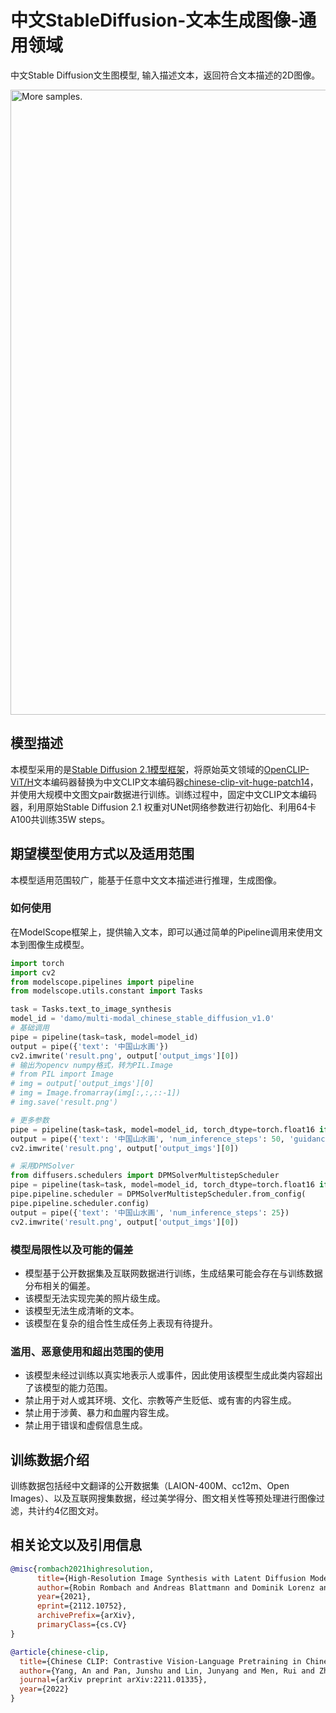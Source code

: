 
# 中文StableDiffusion-文本生成图像-通用领域

中文Stable Diffusion文生图模型, 输入描述文本，返回符合文本描述的2D图像。

<img src="https://modelscope.cn/api/v1/models/damo/multi-modal_chinese_stable_diffusion_v1.0/repo?Revision=master&FilePath=gen_images/csd_demo.jpg&View=true"
     alt="More samples."
     style="width: 1000px;" />

## 模型描述

本模型采用的是[Stable Diffusion 2.1模型框架](https://github.com/Stability-AI/stablediffusion)，将原始英文领域的[OpenCLIP-ViT/H](https://github.com/mlfoundations/open_clip)文本编码器替换为中文CLIP文本编码器[chinese-clip-vit-huge-patch14](https://github.com/OFA-Sys/Chinese-CLIP)，并使用大规模中文图文pair数据进行训练。训练过程中，固定中文CLIP文本编码器，利用原始Stable Diffusion 2.1 权重对UNet网络参数进行初始化、利用64卡A100共训练35W steps。

## 期望模型使用方式以及适用范围

本模型适用范围较广，能基于任意中文文本描述进行推理，生成图像。

### 如何使用
在ModelScope框架上，提供输入文本，即可以通过简单的Pipeline调用来使用文本到图像生成模型。

```python
import torch
import cv2
from modelscope.pipelines import pipeline
from modelscope.utils.constant import Tasks

task = Tasks.text_to_image_synthesis
model_id = 'damo/multi-modal_chinese_stable_diffusion_v1.0'
# 基础调用
pipe = pipeline(task=task, model=model_id)
output = pipe({'text': '中国山水画'})
cv2.imwrite('result.png', output['output_imgs'][0])
# 输出为opencv numpy格式，转为PIL.Image
# from PIL import Image
# img = output['output_imgs'][0]
# img = Image.fromarray(img[:,:,::-1])
# img.save('result.png')

# 更多参数
pipe = pipeline(task=task, model=model_id, torch_dtype=torch.float16 if torch.cuda.is_available() else torch.float32)
output = pipe({'text': '中国山水画', 'num_inference_steps': 50, 'guidance_scale': 7.5, 'negative_prompt':'模糊的'})
cv2.imwrite('result.png', output['output_imgs'][0])

# 采用DPMSolver
from diffusers.schedulers import DPMSolverMultistepScheduler
pipe = pipeline(task=task, model=model_id, torch_dtype=torch.float16 if torch.cuda.is_available() else torch.float32)
pipe.pipeline.scheduler = DPMSolverMultistepScheduler.from_config(
pipe.pipeline.scheduler.config)
output = pipe({'text': '中国山水画', 'num_inference_steps': 25})
cv2.imwrite('result.png', output['output_imgs'][0])

```


### 模型局限性以及可能的偏差

* 模型基于公开数据集及互联网数据进行训练，生成结果可能会存在与训练数据分布相关的偏差。
* 该模型无法实现完美的照片级生成。
* 该模型无法生成清晰的文本。
* 该模型在复杂的组合性生成任务上表现有待提升。

### 滥用、恶意使用和超出范围的使用
* 该模型未经过训练以真实地表示人或事件，因此使用该模型生成此类内容超出了该模型的能力范围。
* 禁止用于对人或其环境、文化、宗教等产生贬低、或有害的内容生成。
* 禁止用于涉黄、暴力和血腥内容生成。
* 禁止用于错误和虚假信息生成。

## 训练数据介绍

训练数据包括经中文翻译的公开数据集（LAION-400M、cc12m、Open Images）、以及互联网搜集数据，经过美学得分、图文相关性等预处理进行图像过滤，共计约4亿图文对。


## 相关论文以及引用信息

```BibTeX
@misc{rombach2021highresolution,
      title={High-Resolution Image Synthesis with Latent Diffusion Models}, 
      author={Robin Rombach and Andreas Blattmann and Dominik Lorenz and Patrick Esser and Björn Ommer},
      year={2021},
      eprint={2112.10752},
      archivePrefix={arXiv},
      primaryClass={cs.CV}
}
```
```BibTeX
@article{chinese-clip,
  title={Chinese CLIP: Contrastive Vision-Language Pretraining in Chinese},
  author={Yang, An and Pan, Junshu and Lin, Junyang and Men, Rui and Zhang, Yichang and Zhou, Jingren and Zhou, Chang},
  journal={arXiv preprint arXiv:2211.01335},
  year={2022}
}
```